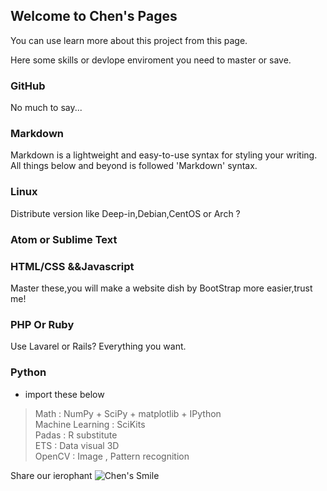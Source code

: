 ## Welcome to Chen's Pages

You can use learn more about this project from this page.



Here some skills or devlope enviroment you need to master or save.
### GitHub 
No much to say...
### Markdown

Markdown is a lightweight and easy-to-use syntax for styling your writing. All things below and beyond is followed 'Markdown' syntax.

### Linux 

Distribute version like Deep-in,Debian,CentOS or Arch ?


### Atom or Sublime Text 

### HTML/CSS &&Javascript
Master these,you will make a website dish by BootStrap more easier,trust me!

### PHP Or Ruby

Use Lavarel or Rails? Everything you want.

### Python

- import these below

> Math : NumPy + SciPy + matplotlib + IPython </br>
  Machine Learning : SciKits</br>
  Padas : R substitute</br>
  ETS : Data visual 3D  </br>
  OpenCV : Image , Pattern recognition</br>

Share our ierophant
![Chen's Smile](http://i4.buimg.com/567571/ffff0cab411130a1.jpg)

